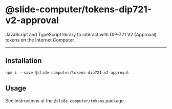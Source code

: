 # @slide-computer/tokens-dip721-v2-approval

JavaScript and TypeScript library to interact with DIP-721 V2 (Approval) tokens on the Internet Computer.

---

## Installation

```
npm i --save @slide-computer/tokens-dip721-v2-approval
```

## Usage

See instructions at the `@slide-computer/tokens` package.
